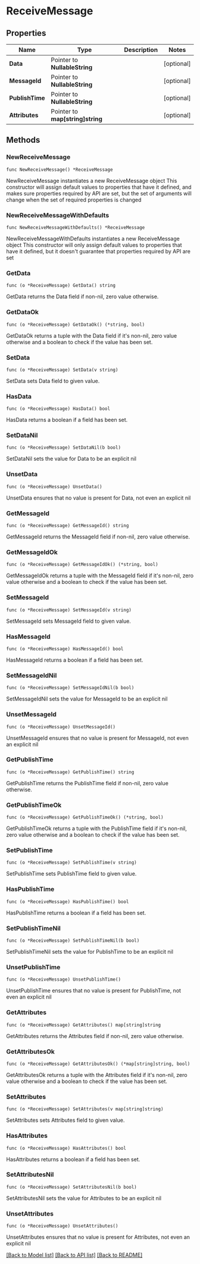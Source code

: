 # ReceiveMessage

## Properties

Name | Type | Description | Notes
------------ | ------------- | ------------- | -------------
**Data** | Pointer to **NullableString** |  | [optional] 
**MessageId** | Pointer to **NullableString** |  | [optional] 
**PublishTime** | Pointer to **NullableString** |  | [optional] 
**Attributes** | Pointer to **map[string]string** |  | [optional] 

## Methods

### NewReceiveMessage

`func NewReceiveMessage() *ReceiveMessage`

NewReceiveMessage instantiates a new ReceiveMessage object
This constructor will assign default values to properties that have it defined,
and makes sure properties required by API are set, but the set of arguments
will change when the set of required properties is changed

### NewReceiveMessageWithDefaults

`func NewReceiveMessageWithDefaults() *ReceiveMessage`

NewReceiveMessageWithDefaults instantiates a new ReceiveMessage object
This constructor will only assign default values to properties that have it defined,
but it doesn't guarantee that properties required by API are set

### GetData

`func (o *ReceiveMessage) GetData() string`

GetData returns the Data field if non-nil, zero value otherwise.

### GetDataOk

`func (o *ReceiveMessage) GetDataOk() (*string, bool)`

GetDataOk returns a tuple with the Data field if it's non-nil, zero value otherwise
and a boolean to check if the value has been set.

### SetData

`func (o *ReceiveMessage) SetData(v string)`

SetData sets Data field to given value.

### HasData

`func (o *ReceiveMessage) HasData() bool`

HasData returns a boolean if a field has been set.

### SetDataNil

`func (o *ReceiveMessage) SetDataNil(b bool)`

 SetDataNil sets the value for Data to be an explicit nil

### UnsetData
`func (o *ReceiveMessage) UnsetData()`

UnsetData ensures that no value is present for Data, not even an explicit nil
### GetMessageId

`func (o *ReceiveMessage) GetMessageId() string`

GetMessageId returns the MessageId field if non-nil, zero value otherwise.

### GetMessageIdOk

`func (o *ReceiveMessage) GetMessageIdOk() (*string, bool)`

GetMessageIdOk returns a tuple with the MessageId field if it's non-nil, zero value otherwise
and a boolean to check if the value has been set.

### SetMessageId

`func (o *ReceiveMessage) SetMessageId(v string)`

SetMessageId sets MessageId field to given value.

### HasMessageId

`func (o *ReceiveMessage) HasMessageId() bool`

HasMessageId returns a boolean if a field has been set.

### SetMessageIdNil

`func (o *ReceiveMessage) SetMessageIdNil(b bool)`

 SetMessageIdNil sets the value for MessageId to be an explicit nil

### UnsetMessageId
`func (o *ReceiveMessage) UnsetMessageId()`

UnsetMessageId ensures that no value is present for MessageId, not even an explicit nil
### GetPublishTime

`func (o *ReceiveMessage) GetPublishTime() string`

GetPublishTime returns the PublishTime field if non-nil, zero value otherwise.

### GetPublishTimeOk

`func (o *ReceiveMessage) GetPublishTimeOk() (*string, bool)`

GetPublishTimeOk returns a tuple with the PublishTime field if it's non-nil, zero value otherwise
and a boolean to check if the value has been set.

### SetPublishTime

`func (o *ReceiveMessage) SetPublishTime(v string)`

SetPublishTime sets PublishTime field to given value.

### HasPublishTime

`func (o *ReceiveMessage) HasPublishTime() bool`

HasPublishTime returns a boolean if a field has been set.

### SetPublishTimeNil

`func (o *ReceiveMessage) SetPublishTimeNil(b bool)`

 SetPublishTimeNil sets the value for PublishTime to be an explicit nil

### UnsetPublishTime
`func (o *ReceiveMessage) UnsetPublishTime()`

UnsetPublishTime ensures that no value is present for PublishTime, not even an explicit nil
### GetAttributes

`func (o *ReceiveMessage) GetAttributes() map[string]string`

GetAttributes returns the Attributes field if non-nil, zero value otherwise.

### GetAttributesOk

`func (o *ReceiveMessage) GetAttributesOk() (*map[string]string, bool)`

GetAttributesOk returns a tuple with the Attributes field if it's non-nil, zero value otherwise
and a boolean to check if the value has been set.

### SetAttributes

`func (o *ReceiveMessage) SetAttributes(v map[string]string)`

SetAttributes sets Attributes field to given value.

### HasAttributes

`func (o *ReceiveMessage) HasAttributes() bool`

HasAttributes returns a boolean if a field has been set.

### SetAttributesNil

`func (o *ReceiveMessage) SetAttributesNil(b bool)`

 SetAttributesNil sets the value for Attributes to be an explicit nil

### UnsetAttributes
`func (o *ReceiveMessage) UnsetAttributes()`

UnsetAttributes ensures that no value is present for Attributes, not even an explicit nil

[[Back to Model list]](../README.md#documentation-for-models) [[Back to API list]](../README.md#documentation-for-api-endpoints) [[Back to README]](../README.md)


